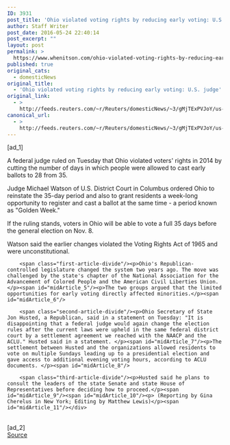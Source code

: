 ```yaml
---
ID: 3931
post_title: 'Ohio violated voting rights by reducing early voting: U.S. judge'
author: Staff Writer
post_date: 2016-05-24 22:40:14
post_excerpt: ""
layout: post
permalink: >
  https://www.whenitson.com/ohio-violated-voting-rights-by-reducing-early-voting-u-s-judge/
published: true
original_cats:
  - domesticNews
original_title:
  - 'Ohio violated voting rights by reducing early voting: U.S. judge'
original_link:
  - >
    http://feeds.reuters.com/~r/Reuters/domesticNews/~3/gMjTExPVJoY/us-ohio-election-rights-idUSKCN0YF2VR
canonical_url:
  - >
    http://feeds.reuters.com/~r/Reuters/domesticNews/~3/gMjTExPVJoY/us-ohio-election-rights-idUSKCN0YF2VR
---
```

 [ad_1]
<br><div id="articleText">
<span id="midArticle_start"/>

<span id="midArticle_0"/><span class="focusParagraph" readability="3"><p><span class="articleLocatio&lt;/span&gt;n">A federal judge ruled on Tuesday that Ohio violated voters' rights in 2014 by cutting the number of days in which people were allowed to cast early ballots to 28 from 35.</span></p></span><span id="midArticle_1"/><p>Judge Michael Watson of U.S. District Court in Columbus ordered Ohio to reinstate the 35-day period and also to grant residents a week-long opportunity to register and cast a ballot at the same time - a period known as "Golden Week."</p><span id="midArticle_2"/><p>If the ruling stands, voters in Ohio will be able to vote a full 35 days before the general election on Nov. 8.</p><span id="midArticle_3"/><p>Watson said the earlier changes violated the Voting Rights Act of 1965 and were unconstitutional. </p><span id="midArticle_4"/>
        
        <span class="first-article-divide"/><p>Ohio's Republican-controlled legislature changed the system two years ago. The move was challenged by the state's chapter of the National Association for the Advancement of Colored People and the American Civil Liberties Union. </p><span id="midArticle_5"/><p>The two groups argued that the limited opportunities for early voting directly affected minorities.</p><span id="midArticle_6"/>
        
        <span class="second-article-divide"/><p>Ohio Secretary of State Jon Husted, a Republican, said in a statement on Tuesday: "It is disappointing that a federal judge would again change the election rules after the current laws were upheld in the same federal district court by a settlement agreement we reached with the NAACP and the ACLU." Husted said in a statement. </p><span id="midArticle_7"/><p>The settlement between Husted and the organizations allowed residents to vote on multiple Sundays leading up to a presidential election and gave access to additional evening voting hours, according to ACLU documents. </p><span id="midArticle_8"/>
        
        <span class="third-article-divide"/><p>Husted said he plans to consult the leaders of the state Senate and state House of Representatives before deciding how to proceed.</p><span id="midArticle_9"/><span id="midArticle_10"/><p> (Reporting by Gina Cherelus in New York; Editing by Matthew Lewis)</p><span id="midArticle_11"/></div>
<br>[ad_2]
<br><a href="http://feeds.reuters.com/~r/Reuters/domesticNews/~3/gMjTExPVJoY/us-ohio-election-rights-idUSKCN0YF2VR">Source </a>